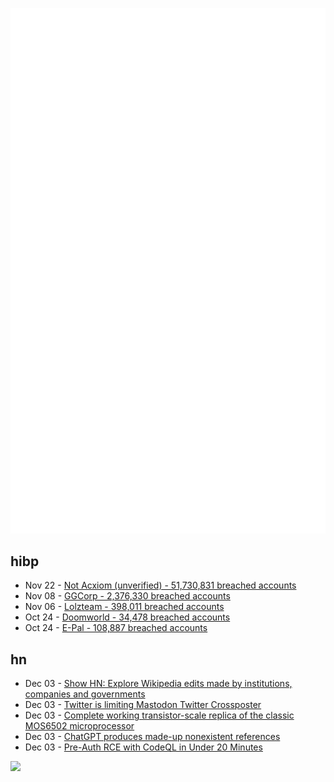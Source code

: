 ![Metrics](https://raw.githubusercontent.com/phixion/phixion/master/metrics.svg)

## hibp

<!--
for https://github.com/phixion/phixion/blob/main/.github/workflows/feeds.yml
-->
<!--START_SECTION:haveibeenpwnd-->
- Nov 22 - [Not Acxiom (unverified) - 51,730,831 breached accounts](https://haveibeenpwned.com/PwnedWebsites#NotAcxiom)
- Nov 08 - [GGCorp - 2,376,330 breached accounts](https://haveibeenpwned.com/PwnedWebsites#GGCorp)
- Nov 06 - [Lolzteam - 398,011 breached accounts](https://haveibeenpwned.com/PwnedWebsites#Lolzteam)
- Oct 24 - [Doomworld - 34,478 breached accounts](https://haveibeenpwned.com/PwnedWebsites#Doomworld)
- Oct 24 - [E-Pal - 108,887 breached accounts](https://haveibeenpwned.com/PwnedWebsites#EPal)
<!--END_SECTION:haveibeenpwnd-->

## hn

<!--
for https://github.com/phixion/phixion/blob/main/.github/workflows/feeds.yml
-->
<!--START_SECTION:hn-->
- Dec 03 - [Show HN: Explore Wikipedia edits made by institutions, companies and governments](http://wikiwho.ailef.tech)
- Dec 03 - [Twitter is limiting Mastodon Twitter Crossposter](https://crossposter.masto.donte.com.br/)
- Dec 03 - [Complete working transistor-scale replica of the classic MOS6502 microprocessor](https://monster6502.com/)
- Dec 03 - [ChatGPT produces made-up nonexistent references](https://news.ycombinator.com/item?id=33841672)
- Dec 03 - [Pre-Auth RCE with CodeQL in Under 20 Minutes](https://frycos.github.io/vulns4free/2022/12/02/rce-in-20-minutes.html)
<!--END_SECTION:hn-->

<!--
for https://yhype.me
-->
![](https://hit.yhype.me/github/profile?user_id=13013670)
